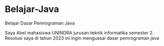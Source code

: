 # Belajar-Java
Belajar Dasar Pemrograman Java

Saya Abel mahasiswa UNINDRA jurusan teknik informatika semester 2. Resolusi saya di tahun 2023 ini ingin menguasai dasar pemrograman java

